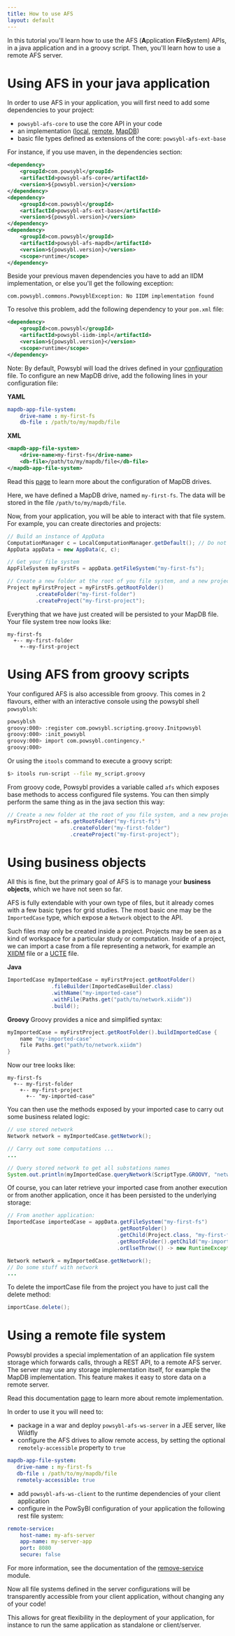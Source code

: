 ```yaml
---
title: How to use AFS
layout: default
---
```



In this tutorial you'll learn how to use the AFS (**A**pplication **F**ile**S**ystem) APIs, in a java application and in a groovy script. Then, you'll learn how to
use a remote AFS server.

# Using AFS in your java application

In order to use AFS in your application, you will first need to add some dependencies to your project:
 - `powsybl-afs-core` to use the core API in your code
 - an implementation ([local](../../afs/afs-local.md), [remote](../../afs/afs-remote.md), [MapDB](../../afs/afs-mapdb.md))
 - basic file types defined as extensions of the core: `powsybl-afs-ext-base`
 
For instance, if you use maven, in the dependencies section:
```xml
<dependency>
    <groupId>com.powsybl</groupId>
    <artifactId>powsybl-afs-core</artifactId>
    <version>${powsybl.version}</version>
</dependency>
<dependency>
    <groupId>com.powsybl</groupId>
    <artifactId>powsybl-afs-ext-base</artifactId>
    <version>${powsybl.version}</version>
</dependency>
<dependency>
    <groupId>com.powsybl</groupId>
    <artifactId>powsybl-afs-mapdb</artifactId>
    <version>${powsybl.version}</version>
    <scope>runtime</scope>
</dependency>
```

Beside your previous maven dependencies you have to add an IIDM implementation, or else you'll get the following exception: 
```
com.powsybl.commons.PowsyblException: No IIDM implementation found
```

To resolve this problem, add the following dependency to your `pom.xml` file:
```xml
<dependency>
    <groupId>com.powsybl</groupId>
    <artifactId>powsybl-iidm-impl</artifactId>
    <version>${powsybl.version}</version>
    <scope>runtime</scope>
</dependency>
```

Note: 
By default, Powsybl will load the drives defined in your [configuration](../../configuration/modules/index.md) file. To
configure an new MapDB drive, add the following lines in your configuration file:

**YAML**
```yml
mapdb-app-file-system:
    drive-name : my-first-fs
    db-file : /path/to/my/mapdb/file
```

**XML**
```xml
<mapdb-app-file-system>
    <drive-name>my-first-fs</drive-name>
    <db-file>/path/to/my/mapdb/file</db-file>
</mapdb-app-file-system>
```

Read this [page](../../configuration/modules/mapdb-app-file-system.md) to learn more about the configuration of MapDB
drives.

Here, we have defined a MapDB drive, named `my-first-fs`. The data will be stored in the file `/path/to/my/mapdb/file`.

Now, from your application, you will be able to interact with that file system. For example, you can create directories
and projects:
```java
// Build an instance of AppData
ComputationManager c = LocalComputationManager.getDefault(); // Do not pay attention to this part
AppData appData = new AppData(c, c);

// Get your file system
AppFileSystem myFirstFs = appData.getFileSystem("my-first-fs");

// Create a new folder at the root of you file system, and a new project in that folder.
Project myFirstProject = myFirstFs.getRootFolder()
         .createFolder("my-first-folder")
         .createProject("my-first-project");
```

Everything that we have just created will be persisted to your MapDB file. Your file system tree now looks like:
```
my-first-fs
  +-- my-first-folder
    +--my-first-project
```

# Using AFS from groovy scripts

Your configured AFS is also accessible from groovy. This comes in 2 flavours, either with an interactive console using
the powsybl shell `powsyblsh`:
```bash
powsyblsh
groovy:000> :register com.powsybl.scripting.groovy.Initpowsybl
groovy:000> :init_powsybl
groovy:000> import com.powsybl.contingency.*
groovy:000>
```

Or using the `itools` command to execute a groovy script:
```bash
$> itools run-script --file my_script.groovy
```

From groovy code, Powsybl provides a variable called `afs` which exposes base methods to access configured file systems.
You can then simply perform the same thing as in the java section this way:
```groovy
// Create a new folder at the root of you file system, and a new project in that folder.
myFirstProject = afs.getRootFolder("my-first-fs")
                    .createFolder("my-first-folder")
                    .createProject("my-first-project");
```


# Using business objects

All this is fine, but the primary goal of AFS is to manage your **business objects**, which we have not seen so far.

AFS is fully extendable with your own type of files, but it already comes with a few basic types for grid studies. The
most basic one may be the `ImportedCase` type, which expose a `Network` object to the API.

Such files may only be created inside a project. Projects may be seen as a kind of workspace for a particular study or
computation. Inside of a project, we can import a case from a file representing a network, for example an
[XIIDM](../../iidm/importer/iidm.md) file or a [UCTE](../../iidm/importer/ucte.md) file.

**Java**
```java
ImportedCase myImportedCase = myFirstProject.getRootFolder()
              .fileBuilder(ImportedCaseBuilder.class)
              .withName("my-imported-case")
              .withFile(Paths.get("path/to/network.xiidm"))
              .build();
```

**Groovy**
Groovy provides a nice and simplified syntax:
```groovy
myImportedCase = myFirstProject.getRootFolder().buildImportedCase {
    name "my-imported-case"
    file Paths.get("path/to/network.xiidm")
}
```

Now our tree looks like:
```
my-first-fs
  +-- my-first-folder
    +-- my-first-project
      +-- "my-imported-case"
```

You can then use the methods exposed by your imported case to carry out some business related logic:

```java
// use stored network
Network network = myImportedCase.getNetwork();

// Carry out some computations ...
...

// Query stored network to get all substations names
System.out.println(myImportedCase.queryNetwork(ScriptType.GROOVY, "network.substationStream.map {it.name} collect()"))
```

Of course, you can later retrieve your imported case from another execution or from another application, once it has been
persisted to the underlying storage:
```java
// From another application:
ImportedCase importedCase = appData.getFileSystem("my-first-fs")
                                   .getRootFolder()
                                   .getChild(Project.class, "my-first-folder/my-first-project").get()
                                   .getRootFolder().getChild("my-imported-case")
                                   .orElseThrow(() -> new RuntimeException("Not found"));

Network network = myImportedCase.getNetwork();
// Do some stuff with network
...
```

To delete the importCase file from the project you have to just call the delete method:
```java
importCase.delete();
```

# Using a remote file system

Powsybl provides a special implementation of an application file system storage which forwards calls, through a REST API,
to a remote AFS server. The server may use any storage implementation itself, for example the MapDB implementation. This
feature makes it easy to store data on a remote server.

Read this documentation [page](../../afs/afs-remote.md) to learn more about remote implementation.

In order to use it you will need to:
- package in a war and deploy `powsybl-afs-ws-server` in a JEE server, like Wildfly
- configure the AFS drives to allow remote access, by setting the optional `remotely-accessible` property to `true`
 ```yml
mapdb-app-file-system:
    drive-name : my-first-fs
    db-file : /path/to/my/mapdb/file
    remotely-accessible: true
 ```
- add `powsybl-afs-ws-client` to the runtime dependencies of your client application
- configure in the PowSyBl configuration of your application the following rest file system:
```yml
remote-service:
    host-name: my-afs-server
    app-name: my-server-app
    port: 8080
    secure: false
```
For more information, see the documentation of the [remove-service](../../configuration/modules/remote-service.md) module.

Now all file systems defined in the server configurations will be transparently accessible from your client application,
without changing any of your code!

This allows for great flexibility in the deployment of your application, for instance to run the same application as
standalone or client/server.
